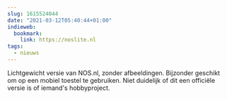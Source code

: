 ```yaml
---
slug: 1615524044
date: "2021-03-12T05:40:44+01:00"
indieweb:
  bookmark:
    link: https://noslite.nl
tags:
  - nieuws
---
```

Lichtgewicht versie van NOS.nl, zonder afbeeldingen. Bijzonder geschikt om op een mobiel toestel te gebruiken. Niet duidelijk of dit een officiële versie is of iemand's hobbyproject.